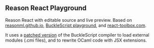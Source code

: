 Reason React Playground
-----------------------

Reason React with editable source and live preview. Based on
[reasonml.github.io](https://github.com/reasonml/reasonml.github.io),
[BuckleScript
playground](https://github.com/BuckleScript/bucklescript-playground), and
[react-toolbox.com](http://react-toolbox.com/).

It uses a [patched version](https://github.com/astrada/bucklescript/tree/ppx)
of the BuckleScript compiler to load external modules (.cmi files), and to
rewrite OCaml code with JSX extensions.

